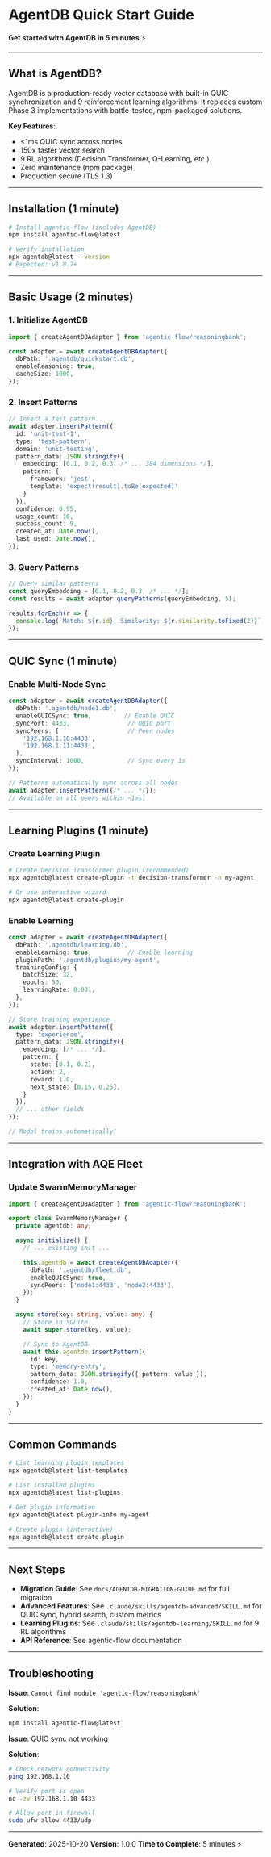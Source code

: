# AgentDB Quick Start Guide

**Get started with AgentDB in 5 minutes** ⚡

---

## What is AgentDB?

AgentDB is a production-ready vector database with built-in QUIC synchronization and 9 reinforcement learning algorithms. It replaces custom Phase 3 implementations with battle-tested, npm-packaged solutions.

**Key Features**:
- <1ms QUIC sync across nodes
- 150x faster vector search
- 9 RL algorithms (Decision Transformer, Q-Learning, etc.)
- Zero maintenance (npm package)
- Production secure (TLS 1.3)

---

## Installation (1 minute)

```bash
# Install agentic-flow (includes AgentDB)
npm install agentic-flow@latest

# Verify installation
npx agentdb@latest --version
# Expected: v1.0.7+
```

---

## Basic Usage (2 minutes)

### 1. Initialize AgentDB

```typescript
import { createAgentDBAdapter } from 'agentic-flow/reasoningbank';

const adapter = await createAgentDBAdapter({
  dbPath: '.agentdb/quickstart.db',
  enableReasoning: true,
  cacheSize: 1000,
});
```

### 2. Insert Patterns

```typescript
// Insert a test pattern
await adapter.insertPattern({
  id: 'unit-test-1',
  type: 'test-pattern',
  domain: 'unit-testing',
  pattern_data: JSON.stringify({
    embedding: [0.1, 0.2, 0.3, /* ... 384 dimensions */],
    pattern: {
      framework: 'jest',
      template: 'expect(result).toBe(expected)'
    }
  }),
  confidence: 0.95,
  usage_count: 10,
  success_count: 9,
  created_at: Date.now(),
  last_used: Date.now(),
});
```

### 3. Query Patterns

```typescript
// Query similar patterns
const queryEmbedding = [0.1, 0.2, 0.3, /* ... */];
const results = await adapter.queryPatterns(queryEmbedding, 5);

results.forEach(r => {
  console.log(`Match: ${r.id}, Similarity: ${r.similarity.toFixed(2)}`);
});
```

---

## QUIC Sync (1 minute)

### Enable Multi-Node Sync

```typescript
const adapter = await createAgentDBAdapter({
  dbPath: '.agentdb/node1.db',
  enableQUICSync: true,         // Enable QUIC
  syncPort: 4433,                // QUIC port
  syncPeers: [                   // Peer nodes
    '192.168.1.10:4433',
    '192.168.1.11:4433',
  ],
  syncInterval: 1000,            // Sync every 1s
});

// Patterns automatically sync across all nodes
await adapter.insertPattern({/* ... */});
// Available on all peers within ~1ms!
```

---

## Learning Plugins (1 minute)

### Create Learning Plugin

```bash
# Create Decision Transformer plugin (recommended)
npx agentdb@latest create-plugin -t decision-transformer -n my-agent

# Or use interactive wizard
npx agentdb@latest create-plugin
```

### Enable Learning

```typescript
const adapter = await createAgentDBAdapter({
  dbPath: '.agentdb/learning.db',
  enableLearning: true,          // Enable learning
  pluginPath: '.agentdb/plugins/my-agent',
  trainingConfig: {
    batchSize: 32,
    epochs: 50,
    learningRate: 0.001,
  },
});

// Store training experience
await adapter.insertPattern({
  type: 'experience',
  pattern_data: JSON.stringify({
    embedding: [/* ... */],
    pattern: {
      state: [0.1, 0.2],
      action: 2,
      reward: 1.0,
      next_state: [0.15, 0.25],
    }
  }),
  // ... other fields
});

// Model trains automatically!
```

---

## Integration with AQE Fleet

### Update SwarmMemoryManager

```typescript
import { createAgentDBAdapter } from 'agentic-flow/reasoningbank';

export class SwarmMemoryManager {
  private agentdb: any;

  async initialize() {
    // ... existing init ...

    this.agentdb = await createAgentDBAdapter({
      dbPath: '.agentdb/fleet.db',
      enableQUICSync: true,
      syncPeers: ['node1:4433', 'node2:4433'],
    });
  }

  async store(key: string, value: any) {
    // Store in SQLite
    await super.store(key, value);

    // Sync to AgentDB
    await this.agentdb.insertPattern({
      id: key,
      type: 'memory-entry',
      pattern_data: JSON.stringify({ pattern: value }),
      confidence: 1.0,
      created_at: Date.now(),
    });
  }
}
```

---

## Common Commands

```bash
# List learning plugin templates
npx agentdb@latest list-templates

# List installed plugins
npx agentdb@latest list-plugins

# Get plugin information
npx agentdb@latest plugin-info my-agent

# Create plugin (interactive)
npx agentdb@latest create-plugin
```

---

## Next Steps

- **Migration Guide**: See `docs/AGENTDB-MIGRATION-GUIDE.md` for full migration
- **Advanced Features**: See `.claude/skills/agentdb-advanced/SKILL.md` for QUIC sync, hybrid search, custom metrics
- **Learning Plugins**: See `.claude/skills/agentdb-learning/SKILL.md` for 9 RL algorithms
- **API Reference**: See agentic-flow documentation

---

## Troubleshooting

**Issue**: `Cannot find module 'agentic-flow/reasoningbank'`

**Solution**:
```bash
npm install agentic-flow@latest
```

**Issue**: QUIC sync not working

**Solution**:
```bash
# Check network connectivity
ping 192.168.1.10

# Verify port is open
nc -zv 192.168.1.10 4433

# Allow port in firewall
sudo ufw allow 4433/udp
```

---

**Generated**: 2025-10-20
**Version**: 1.0.0
**Time to Complete**: 5 minutes ⚡

